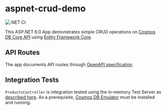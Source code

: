 # aspnet-crud-demo
![.NET CI](https://github.com/syedhassaanahmed/aspnet-crud-demo/actions/workflows/dotnet-ci.yml/badge.svg)

This ASP.NET 6.0 App demonstrates simple CRUD operations on [Cosmos DB Core API](https://learn.microsoft.com/en-us/azure/cosmos-db/nosql/query/getting-started) using [Entity Framework Core](https://learn.microsoft.com/en-us/ef/core/providers/cosmos/?tabs=dotnet-core-cli).

## API Routes
The app documents API routes through [OpenAPI specification](https://learn.microsoft.com/en-us/aspnet/core/tutorials/web-api-help-pages-using-swagger?view=aspnetcore-7.0).


## Integration Tests
`ProductsController` is integration tested using the in-memory Test Server as [described here](https://learn.microsoft.com/en-us/aspnet/core/test/integration-tests?view=aspnetcore-7.0). As a prerequisite, [Cosmos DB Emulator](https://learn.microsoft.com/en-us/azure/cosmos-db/local-emulator?tabs=ssl-netstd21) must be installed and running.
